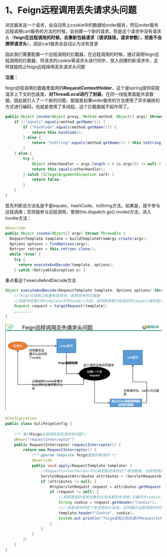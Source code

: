 # 1、Feign远程调用丢失请求头问题

浏览器发送一个请求，会自动带上cookie中的数据给order服务，然后order服务远程调用cart服务的方法的时候，会创建一个新的请求，但是这个请求中没有请求头（**feign在远程调用的时候，会重新包装请求（请求路径，请求参数），但是不会携带请求头**），因此cart服务会自动认为没有登录

因此我们需要配置一个远程调用的拦截器，在远程调用的时候，通过调用feign远程调用的拦截器，将请求的cookie等请求头进行同步，放入创建的新请求中，这样就能防止feign远程掉用丢失请求头问题

**注意：**

feign远程调用拦截器里面用的**RequestContextHolder**，这个是spring提供获取请求上下文的包装类，**对ThreadLocal进行了封装**，在同一线程里面能共享数据，因此就引入了一个新的问题，那就是如果order服务的方法使用了异步编排的方式进行编码，也就是使用了多线程，这个拦截器就不起作用了。

```java
public Object invoke(Object proxy, Method method, Object[] args) throws Throwable {
    if (!"equals".equals(method.getName())) {
        if ("hashCode".equals(method.getName())) {
            return this.hashCode();
        } else {
            return "toString".equals(method.getName()) ? this.toString() : ((MethodHandler)this.dispatch.get(method)).invoke(args);
        }
    } else {
        try {
            Object otherHandler = args.length > 0 && args[0] != null ? Proxy.getInvocationHandler(args[0]) : null;
            return this.equals(otherHandler);
        } catch (IllegalArgumentException var5) {
            return false;
        }
    }
}
```

首先判断该方法名是不是equals、hashCode、toString方法，如果是，就不参与远程调用；否则就参与远程调用，使用this.dispatch.ge().invoke方法，进入invoke方法：

```java
@Override
public Object invoke(Object[] argv) throws Throwable {
  RequestTemplate template = buildTemplateFromArgs.create(argv);
  Options options = findOptions(argv);
  Retryer retryer = this.retryer.clone();
  while (true) {
    try {
      return executeAndDecode(template, options);
    } catch (RetryableException e) {
```

重点看这个executeAndDecode方法

```java
Object executeAndDecode(RequestTemplate template, Options options) throws Throwable {
    //feign在调用之前要构造请求，调用很多的拦截器
    //但是传给我们的template中的headers为空，就导致帮我们构造好的request根本就没有请求头
    Request request = targetRequest(template);
    ........
}
```

<img src="IMG/image-20211111191218433.png" alt="image-20211111191218433" style="zoom:50%;" />

```java
@Configuration
public class GuliFeignConfig {

    /** 解决Feign远程调用丢失请求体问题*/
    @Bean("requestInterceptor")
    public RequestInterceptor requestInterceptor() {
        return new RequestInterceptor() {
            /** @param template feign里面的新请求 */
            @Override
            public void apply(RequestTemplate template) {
                //RequestContextHolder可以拿到刚进来的这个请求数据，也即调用我们controller下的请求方法当时的一些请求头信息
                ServletRequestAttributes attributes = (ServletRequestAttributes) RequestContextHolder.getRequestAttributes();
                if (attributes != null) {
                    HttpServletRequest request = attributes.getRequest();//获取到当前请求的对象，也即老请求
                    if (request != null) {
                        //把获取到的请求对象的头信息都同步进来,主要同步cookie，
                        String cookie = request.getHeader("Cookie");
                        ////给新请求同步了老请求的头信息，这样最终远程调用的时候，
                        template.header("Cookie", cookie);
                        System.out.println("feign远程之前先进行RequestInterceptor.apply()");
                    }
                }
            }
        };
    }
}
```

